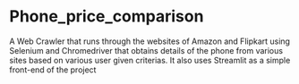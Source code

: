 # Phone_price_comparison

A Web Crawler that runs through the websites of Amazon and Flipkart using Selenium and Chromedriver that obtains details of the phone from various sites based on various user given criterias. It also uses Streamlit as a simple front-end of the project

